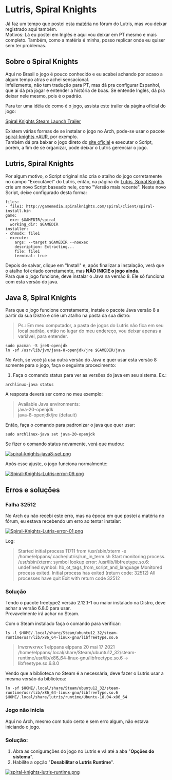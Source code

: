 # Lutris, Spiral Knights

Já faz um tempo que postei esta [matéria](https://forums.lutris.net/t/spiral-knights-libfreetype-so-6-undefined-symbol-solving-and-installing/15344/2?u=elppansmk) no fórum do Lutris, mas vou deixar registrado aqui também.  
Motivos: Lá eu postei em Inglês e aqui vou deixar em PT mesmo e mais completo. Também, como a matéria é minha, posso replicar onde eu quiser sem ter problemas.  

## Sobre o Spiral Knights  

Aqui no Brasil o jogo é pouco conhecido e eu acabei achando por acaso a algum tempo atras e achei sensacional.  
Infelizmente, não tem tradução para PT, mas dá pra configurar Espanhol, que aí dá pra jogar e entender a história de boas. Se entende Inglês, dá pra deixar nele mesmo, pois é o padrão.  

Para ter uma idéia de como é o jogo, assista este trailer da página oficial do jogo:  

[Spiral Knights Steam Launch Trailer](https://www.youtube.com/watch?v=nMpkxrnMtd0&ab_channel=SpiralKnights)


Existem várias formas de se instalar o jogo no Arch, pode-se usar o pacote [spiral-knights *AUR](https://aur.archlinux.org/packages/spiral-knights), por exemplo.  
Também dá pra baixar o jogo direto do [site oficial](https://www.spiralknights.com/) e executar o Script, porém, a fim de se organizar, pode deixar o Lutris gerenciar o jogo.

## Lutris, Spiral Knights

Por algum motivo, o Script original não cria o atalho do jogo corretamente no campo "Executável" do Lutris, então, na página do [Lutris, Spiral Knights](https://lutris.net/games/spiral-knights/) crie um novo Script baseado nele, como "Versão mais recente".
Neste novo Script, deixe configurado desta forma:

```
files:
- file1: http://gamemedia.spiralknights.com/spiral/client/spiral-install.bin
game:
  exe: $GAMEDIR/spiral
  working_dir: $GAMEDIR
installer:
- chmodx: file1
- execute:
    args: --target $GAMEDIR --noexec
    description: Extracting...
    file: file1
    terminal: true
```

Depois de salvar, clique em "Install" e, após finalizar a instalação, verá que o atalho foi criado corretamente, mas **NÃO INICIE o jogo ainda**.  
Para que o jogo funcione, deve instalar o Java na versão 8. Ele só funciona com esta versão do java.  

## Java 8, Spiral Knights

Para que o jogo funcione corretamente, instale o pacote Java versão 8 a partir da sua Distro e crie um atalho na pasta da sua distro:  

> Ps.: Em meu computador, a pasta de jogos do Lutris não fica em seu local padrão, então no lugar do meu endereço, vou deixar apenas a variável, para entender.  

```
sudo pacman -S jre8-openjdk
ln -sf /usr/lib/jvm/java-8-openjdk/jre $GAMEDIR/java
```
No Arch, se você já usa outra versão do Java e quer usar esta versão 8 somente para o jogo, faça o seguinte procecimento:  

1) Faça o comando status para ver as versões do java em seu sistema. Ex.:  

```
archlinux-java status
```

A resposta deverá ser como no meu exemplo:  

>Available Java environments:  
  java-20-openjdk  
  java-8-openjdk/jre (default)  

Então, faça o comando para padronizar o java que quer usar:  

```
sudo archlinux-java set java-20-openjdk
```
Se fizer o comando status novamente, verá que mudou:  

[![spiral-knights-java8-set.png](https://i.postimg.cc/Y9cJ8hk5/spiral-knights-java8-set.png)](https://postimg.cc/4K5Lx4YP)

Após esse ajuste, o jogo funciona normalmente:

[![Spiral-Knights-Lutris-error-09.png](https://i.postimg.cc/8zvR2FcJ/Spiral-Knights-Lutris-error-09.png)](https://postimg.cc/Wd2qr1MT)

## Erros e soluções  

### Falha 32512

No Arch eu não recebi este erro, mas na época em que postei a matéria no fórum, eu estava recebendo um erro ao tentar instalar:

[![Spiral-Knights-Lutris-error-01.png](https://i.postimg.cc/yNvvssDC/Spiral-Knights-Lutris-error-01.png)](https://postimg.cc/DW4qcVQx)

Log:

>Started initial process 11711 from /usr/sbin/xterm -e /home/elppans/.cache/lutris/run_in_term.sh
Start monitoring process.
/usr/sbin/xterm: symbol lookup error: /usr/lib/libfreetype.so.6: undefined symbol: hb_ot_tags_from_script_and_language
Monitored process exited.
Initial process has exited (return code: 32512)
All processes have quit
Exit with return code 32512

### Solução

Tendo o pacote freetype2 versão 2.12.1-1 ou maior instalado na Distro, deve achar a versão 6.8.0 para usar.  
Provavelmente irá achar no Steam.  


Com o Steam instalado faça o comando para verificar:  

```
ls -l $HOME/.local/share/Steam/ubuntu12_32/steam-runtime/usr/lib/x86_64-linux-gnu/libfreetype.so.6
```

> lrwxrwxrwx 1 elppans elppans 20 mai 17  2021 /home/elppans/.local/share/Steam/ubuntu12_32/steam-runtime/usr/lib/x86_64-linux-gnu/libfreetype.so.6 -> libfreetype.so.6.8.0

Vendo que a biblioteca no Steam é a necessária, deve fazer o Lutris usar a mesma versão da biblioteca:  

```
ln -sf $HOME/.local/share/Steam/ubuntu12_32/steam-runtime/usr/lib/x86_64-linux-gnu/libfreetype.so.6 $HOME/.local/share/lutris/runtime/Ubuntu-18.04-x86_64
```

### Jogo não inicia

Aqui no Arch, mesmo com tudo certo e sem erro algum, não estava iniciando o jogo.  

### Solução:  

1) Abra as conigurações do jogo no Lutris e vá até a aba "**Opções do sistema**".  
2) Habilite a opção "**Desabilitar o Lutris Runtime**".  

[![spiral-knights-lutris-runtime.png](https://i.postimg.cc/85TWgmbN/spiral-knights-lutris-runtime.png)](https://postimg.cc/sB01pS8N)

